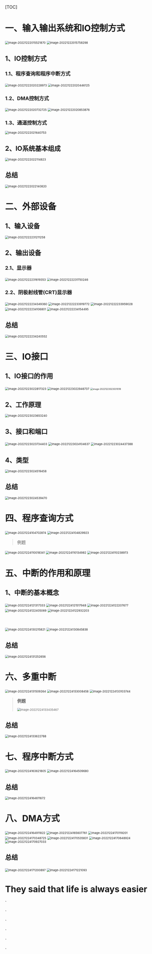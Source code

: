 





[TOC]



# 一、输入输出系统和IO控制方式

<img src="(计算机组成原理-输入输出系统).assets/image-20221222015521870.png" alt="image-20221222015521870" style="zoom:67%;" /> 

<img src="(计算机组成原理-输入输出系统).assets/image-20221222015758298.png" alt="image-20221222015758298" style="zoom:67%;" /> 



## 1、IO控制方式

### 1.1、程序查询和程序中断方式

<img src="(计算机组成原理-输入输出系统).assets/image-20221222020228973.png" alt="image-20221222020228973" style="zoom:67%;" /> 

<img src="(计算机组成原理-输入输出系统).assets/image-20221222020446125.png" alt="image-20221222020446125" style="zoom:67%;" /> 



### 1.2、DMA控制方式

<img src="(计算机组成原理-输入输出系统).assets/image-20221222020732725.png" alt="image-20221222020732725" style="zoom:67%;" />  

<img src="(计算机组成原理-输入输出系统).assets/image-20221222020853876.png" alt="image-20221222020853876" style="zoom:67%;" /> 





### 1.3、通道控制方式

<img src="(计算机组成原理-输入输出系统).assets/image-20221222021640753.png" alt="image-20221222021640753" style="zoom:67%;" /> 





## 2、IO系统基本组成

<img src="(计算机组成原理-输入输出系统).assets/image-20221222022114823.png" alt="image-20221222022114823" style="zoom:67%;" /> 









## 总结

<img src="(计算机组成原理-输入输出系统).assets/image-20221222022140820.png" alt="image-20221222022140820" style="zoom:67%;" /> 







# 二、外部设备

## 1、输入设备

<img src="(计算机组成原理-输入输出系统).assets/image-20221222231211258.png" alt="image-20221222231211258" style="zoom:67%;" /> 

 

## 2、输出设备

### 2.1、显示器

<img src="(计算机组成原理-输入输出系统).assets/image-20221222231619353.png" alt="image-20221222231619353" style="zoom:67%;" /> 

<img src="(计算机组成原理-输入输出系统).assets/image-20221222231750246.png" alt="image-20221222231750246" style="zoom:67%;" /> 



### 2.2、阴极射线管(CRT)显示器

<img src="(计算机组成原理-输入输出系统).assets/image-20221222234349360.png" alt="image-20221222234349360" style="zoom:67%;" /> 

<img src="(计算机组成原理-输入输出系统).assets/image-20221222233919772.png" alt="image-20221222233919772" style="zoom:67%;" /> 

<img src="(计算机组成原理-输入输出系统).assets/image-20221222233959028.png" alt="image-20221222233959028" style="zoom:67%;" /> 

<img src="(计算机组成原理-输入输出系统).assets/image-20221222234106801.png" alt="image-20221222234106801" style="zoom:67%;" /> 

<img src="(计算机组成原理-输入输出系统).assets/image-20221222234154495.png" alt="image-20221222234154495" style="zoom:67%;" />  



## 总结

<img src="(计算机组成原理-输入输出系统).assets/image-20221222234240552.png" alt="image-20221222234240552" style="zoom:67%;" /> 













# 三、IO接口

## 1、IO接口的作用

<img src="(计算机组成原理-输入输出系统).assets/image-20221223022817323.png" alt="image-20221223022817323" style="zoom:67%;" /> 

<img src="(计算机组成原理-输入输出系统).assets/image-20221223022946737.png" alt="image-20221223022946737" style="zoom:67%;" /> 

<img src="(计算机组成原理-输入输出系统).assets/image-20221223023031018.png" alt="image-20221223023031018" style="zoom:50%;" /> 





## 2、工作原理

<img src="(计算机组成原理-输入输出系统).assets/image-20221223023653240.png" alt="image-20221223023653240" style="zoom:67%;" /> 





## 3、接口和端口

<img src="(计算机组成原理-输入输出系统).assets/image-20221223023734403.png" alt="image-20221223023734403" style="zoom:67%;" /> 	

<img src="(计算机组成原理-输入输出系统).assets/image-20221223024104637.png" alt="image-20221223024104637" style="zoom:67%;" /> 

<img src="(计算机组成原理-输入输出系统).assets/image-20221223024437388.png" alt="image-20221223024437388" style="zoom:67%;" /> 



## 4、类型

<img src="(计算机组成原理-输入输出系统).assets/image-20221223024519458.png" alt="image-20221223024519458" style="zoom:67%;" /> 





## 总结

<img src="(计算机组成原理-输入输出系统).assets/image-20221223024539470.png" alt="image-20221223024539470" style="zoom:67%;" /> 







# 四、程序查询方式

<img src="(计算机组成原理-输入输出系统).assets/image-20221224104702874.png" alt="image-20221224104702874" style="zoom:67%;" /> 

<img src="(计算机组成原理-输入输出系统).assets/image-20221224104829923.png" alt="image-20221224104829923" style="zoom:67%;" /> 

> 例题

<img src="(计算机组成原理-输入输出系统).assets/image-20221224110018341.png" alt="image-20221224110018341" style="zoom:67%;" /> 

<img src="(计算机组成原理-输入输出系统).assets/image-20221224110134982.png" alt="image-20221224110134982" style="zoom:67%;" /> 





<img src="(计算机组成原理-输入输出系统).assets/image-20221224110238973.png" alt="image-20221224110238973" style="zoom:67%;" /> 







# 五、中断的作用和原理

## 1、中断的基本概念

<img src="(计算机组成原理-输入输出系统).assets/image-20221224121317333.png" alt="image-20221224121317333" style="zoom:67%;" /> 

<img src="(计算机组成原理-输入输出系统).assets/image-20221224121517948.png" alt="image-20221224121517948" style="zoom:67%;" />

 

<img src="(计算机组成原理-输入输出系统).assets/image-20221224122207677.png" alt="image-20221224122207677" style="zoom:67%;" /> 





<img src="(计算机组成原理-输入输出系统).assets/image-20221224122405069.png" alt="image-20221224122405069" style="zoom:67%;" /> 



<img src="(计算机组成原理-输入输出系统).assets/image-20221224122932203.png" alt="image-20221224122932203" style="zoom:67%;" />  

​	

<img src="(计算机组成原理-输入输出系统).assets/image-20221224130215821.png" alt="image-20221224130215821" style="zoom:67%;" /> 



<img src="(计算机组成原理-输入输出系统).assets/image-20221224130845838.png" alt="image-20221224130845838" style="zoom:67%;" /> 









## 总结

<img src="(计算机组成原理-输入输出系统).assets/image-20221224131252656.png" alt="image-20221224131252656" style="zoom:67%;" />  







# 六、多重中断

<img src="(计算机组成原理-输入输出系统).assets/image-20221224131509264.png" alt="image-20221224131509264" style="zoom:67%;" /> 

<img src="(计算机组成原理-输入输出系统).assets/image-20221224133008458.png" alt="image-20221224133008458" style="zoom:67%;" /> 

<img src="(计算机组成原理-输入输出系统).assets/image-20221224133103744.png" alt="image-20221224133103744" style="zoom:67%;" /> 



> **例题**
>
> <img src="(计算机组成原理-输入输出系统).assets/image-20221224133435467.png" alt="image-20221224133435467" style="zoom:67%;" /> 





## 总结

<img src="(计算机组成原理-输入输出系统).assets/image-20221224133622788.png" alt="image-20221224133622788" style="zoom:67%;" /> 













# 七、程序中断方式

<img src="(计算机组成原理-输入输出系统).assets/image-20221224163621805.png" alt="image-20221224163621805" style="zoom:67%;" /> 

<img src="(计算机组成原理-输入输出系统).assets/image-20221224164509680.png" alt="image-20221224164509680" style="zoom:67%;" /> 





## 总结

<img src="(计算机组成原理-输入输出系统).assets/image-20221224164611672.png" alt="image-20221224164611672" style="zoom:67%;" /> 









# 八、DMA方式

<img src="(计算机组成原理-输入输出系统).assets/image-20221224164911822.png" alt="image-20221224164911822" style="zoom:67%;" /> 



<img src="(计算机组成原理-输入输出系统).assets/image-20221224165607761.png" alt="image-20221224165607761" style="zoom:67%;" /> 



<img src="(计算机组成原理-输入输出系统).assets/image-20221224170119201.png" alt="image-20221224170119201" style="zoom:67%;" /> 



<img src="(计算机组成原理-输入输出系统).assets/image-20221224170348725.png" alt="image-20221224170348725" style="zoom:67%;" /> 



<img src="(计算机组成原理-输入输出系统).assets/image-20221224170535831.png" alt="image-20221224170535831" style="zoom:67%;" /> 



<img src="(计算机组成原理-输入输出系统).assets/image-20221224170648924.png" alt="image-20221224170648924" style="zoom:67%;" /> 



<img src="(计算机组成原理-输入输出系统).assets/image-20221224170927033.png" alt="image-20221224170927033" style="zoom:67%;" /> 



## 总结

<img src="(计算机组成原理-输入输出系统).assets/image-20221224171200897.png" alt="image-20221224171200897" style="zoom:67%;" /> 

<img src="(计算机组成原理-输入输出系统).assets/image-20221224171221093.png" alt="image-20221224171221093" style="zoom:67%;" /> 





#  They said that life is always easier



`

`

`

`

`

`

